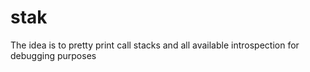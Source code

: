 # stak
The idea is to pretty print call stacks and all available introspection for debugging purposes
